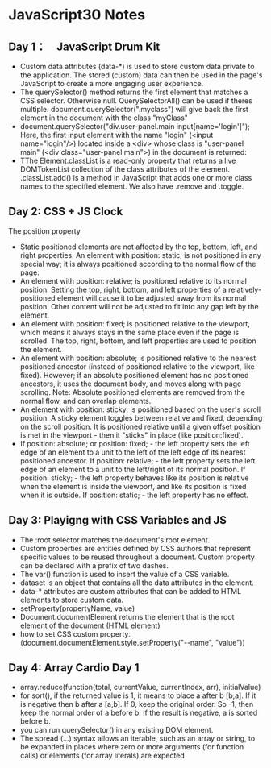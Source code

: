 # JavaScript30 Notes

## Day 1：　JavaScript Drum Kit
- Custom data attributes (data-*) is used to store custom data private to the application. The stored (custom) data can then be used in the page's JavaScript to create a more engaging user experience.
- The querySelector() method returns the first element that matches a CSS selector. Otherwise null. QuerySelectorAll() can be used if theres multiple.  document.querySelector(".myclass") will give back the first element in the document with the class "myClass"
- document.querySelector("div.user-panel.main input[name='login']"); Here, the first input element with the name "login" (\<input name="login"/>) located inside a \<div> whose class is "user-panel main" (\<div class="user-panel main">) in the document is returned:
- TThe Element.classList is a read-only property that returns a live DOMTokenList collection of the class attributes of the element. .classList.add() is a method in JavaScript that adds one or more class names to the specified element. We also have .remove and .toggle. 

 ## Day 2: CSS + JS Clock
 The position property
 - Static positioned elements are not affected by the top, bottom, left, and right properties. An element with position: static; is not positioned in any special way; it is always positioned according to the normal flow of the page:
 - An element with position: relative; is positioned relative to its normal position. Setting the top, right, bottom, and left properties of a relatively-positioned element will cause it to be adjusted away from its normal position. Other content will not be adjusted to fit into any gap left by the element.
 - An element with position: fixed; is positioned relative to the viewport, which means it always stays in the same place even if the page is scrolled. The top, right, bottom, and left properties are used to position the element.
 - An element with position: absolute; is positioned relative to the nearest positioned ancestor (instead of positioned relative to the viewport, like fixed). However; if an absolute positioned element has no positioned ancestors, it uses the document body, and moves along with page scrolling. Note: Absolute positioned elements are removed from the normal flow, and can overlap elements.
 - An element with position: sticky; is positioned based on the user's scroll position. A sticky element toggles between relative and fixed, depending on the scroll position. It is positioned relative until a given offset position is met in the viewport - then it "sticks" in place (like position:fixed).
 - If position: absolute; or position: fixed; - the left property sets the left edge of an element to a unit to the left of the left edge of its nearest positioned ancestor. If position: relative; - the left property sets the left edge of an element to a unit to the left/right of its normal position. If position: sticky; - the left property behaves like its position is relative when the element is inside the viewport, and like its position is fixed when it is outside. If position: static; - the left property has no effect.

 ## Day 3: Playigng with CSS Variables and JS
 - The :root selector matches the document's root element.
 - Custom properties are entities defined by CSS authors that represent specific values to be reused throughout a document. Custom property can be declared with a prefix of two dashes. 
 - The var() function is used to insert the value of a CSS variable.
 - dataset is an object that contains all the data attributes in the element. 
 - data-* attributes are custom attributes that can be added to HTML elements to store custom data.
 - setProperty(propertyName, value)
 - Document.documentElement returns the element that is the root element of the document (HTML element)
 - how to set CSS custom property. (document.documentElement.style.setProperty("--name", "value"))


 ## Day 4: Array Cardio Day 1
 - array.reduce(function(total, currentValue, currentIndex, arr), initialValue)
 - for sort(), if the returned value is 1, it means to place a after b [b,a]. If it is negative then b after a [a,b]. If 0, keep the original order. So -1, then keep the normal order of a before b. If the result is negative, a is sorted before b.
- you can run querySelector() in any existing DOM element. 
- The spread (...) syntax allows an iterable, such as an array or string, to be expanded in places where zero or more arguments (for function calls) or elements (for array literals) are expected
